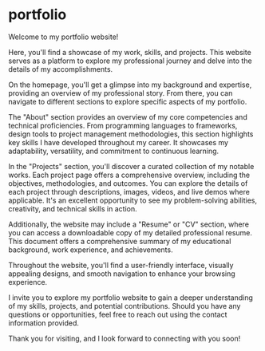 # portfolio

Welcome to my portfolio website!

Here, you'll find a showcase of my work, skills, and projects. This website serves as a platform to explore my professional journey and delve into the details of my accomplishments.

On the homepage, you'll get a glimpse into my background and expertise, providing an overview of my professional story. From there, you can navigate to different sections to explore specific aspects of my portfolio.

The "About" section provides an overview of my core competencies and technical proficiencies. From programming languages to frameworks, design tools to project management methodologies, this section highlights key skills I have developed throughout my career. It showcases my adaptability, versatility, and commitment to continuous learning.

In the "Projects" section, you'll discover a curated collection of my notable works. Each project page offers a comprehensive overview, including the objectives, methodologies, and outcomes. You can explore the details of each project through descriptions, images, videos, and live demos where applicable. It's an excellent opportunity to see my problem-solving abilities, creativity, and technical skills in action.

Additionally, the website may include a "Resume" or "CV" section, where you can access a downloadable copy of my detailed professional resume. This document offers a comprehensive summary of my educational background, work experience, and achievements.

Throughout the website, you'll find a user-friendly interface, visually appealing designs, and smooth navigation to enhance your browsing experience.

I invite you to explore my portfolio website to gain a deeper understanding of my skills, projects, and potential contributions. Should you have any questions or opportunities, feel free to reach out using the contact information provided.

Thank you for visiting, and I look forward to connecting with you soon!                                            